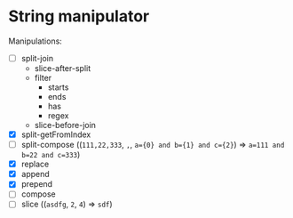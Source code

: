 # String manipulator

Manipulations:
- [ ] split-join
   - slice-after-split  
   - filter
      - starts
      - ends
      - has
      - regex
   - slice-before-join
- [x] split-getFromIndex
- [ ] split-compose ((`111,22,333`, `,`, `a={0} and b={1} and c={2}`) => `a=111 and b=22 and c=333`)
- [x] replace
- [x] append
- [x] prepend
- [ ] compose
- [ ] slice ((`asdfg`, `2`, `4`) => `sdf`)
